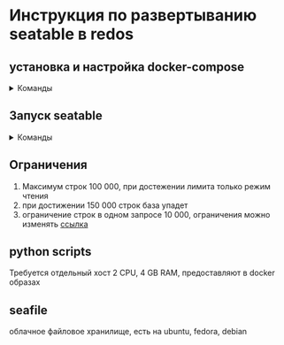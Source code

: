 # Инструкция по развертыванию seatable в redos

## установка и настройка docker-compose 
<details><summary>Команды</summary>
<p>

  1. Установка docker-compose
  ```
    dnf install docker docker-compose
  ```  
  2. Добавление в автозапуск
  ```
    systemctl enable docker
  ```
  3. Запуск docker без root прав
  ```
    groupadd docker
  ```
  ```
    usermod -aG docker $USER
  ```
  4. Установка Portainer для удаленного управления контейнерами. Поменять порты при развертывании
  ```
    docker run -d -p 8000:8000 -p 9000:9000 --name=portainer --restart=always -v /var/run/docker.sock:/var/run/docker.sock -v portainer_data:/data portainer/portainer-ce
  ```

</p>
</details>

## Запуск seatable
<details><summary>Команды</summary>
<p>

1. Открыть файл .env 
   - MYSQL_ROOT_PASSWORD=  # Пароль для базы данных
   - MYSQL_LOG_CONSOLE=true
   - DB_HOST=db #оставить. db - имя сервиса с базой данных
   - DB_ROOT_PASSWD=  # Пароль для базы данных, должен совпадать с MYSQL_ROOT_PASSWORD
   - SEATABLE_SERVER_LETSENCRYPT=False # сертификат SSL, True при наличии сертификата и включения соединени HTTPS
   - SEATABLE_SERVER_HOSTNAME= #имя хоста
   - TIME_ZONE=Asia/Yekaterinburg #часовой пояс
2. Открыть терминал по адресу папки
3. Запуск docker-compose скрипта. Запускать из под пользователя без root и админских прав
```
  docker-compose up -d
```
4. Открыть файл seatable.service
    - User=$USER #указать пользователя от которого запускается сервис
5. Скопировать файл seatable.service в папку:
```
  /etc/systemd/system
```
команда с правами root
```
  cp seatable.service /etc/systemd/system
```
6. Добавить сервис в автозапуск #root права
```
  systemctl enable seatable.service
```
7. Создать суперпользователя
```
  docker exec -it seatable /shared/seatable/scripts/seatable.sh superuser
```

</p>
</details>

## Ограничения
1. Максимум строк 100 000, при достежении лимита только режим чтения
2. при достижении 150 000 строк база упадет
3. ограничение строк в одном запросе 10 000, ограничения можно изменять
  [ссылка](https://manual.seatable.io/config/dtable_db_conf/)

## python scripts

  Требуется отдельный хост 2 CPU, 4 GB RAM, предоставляют в docker образах

## seafile

  облачное файловое хранилище, есть на ubuntu, fedora, debian
